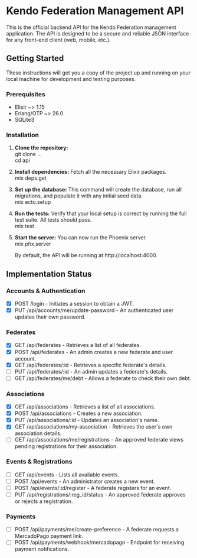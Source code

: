 # **Kendo Federation Management API**

This is the official backend API for the Kendo Federation management application.
The API is designed to be a secure and reliable JSON interface for any front-end client (web, mobile, etc.).

## **Getting Started**

These instructions will get you a copy of the project up and running on your local machine for development and testing purposes.

### **Prerequisites**

* Elixir \~\> 1.15  
* Erlang/OTP \~\> 26.0  
* SQLite3

### **Installation**

1. **Clone the repository:**  
   git clone ...  
   cd api

2. **Install dependencies:**
   Fetch all the necessary Elixir packages.  
   mix deps.get

3. **Set up the database:**
   This command will create the database, run all migrations, and populate it with any initial seed data.  
   mix ecto.setup

4. **Run the tests:**
   Verify that your local setup is correct by running the full test suite. All tests should pass.  
   mix test

5. **Start the server:**
   You can now run the Phoenix server.  
   mix phx.server

   By default, the API will be running at http://localhost:4000.

## Implementation Status

### Accounts & Authentication

* [x] POST /login - Initiates a session to obtain a JWT.
* [x] PUT /api/accounts/me/update-password - An authenticated user updates their own password.

### Federates

* [x] GET /api/federates - Retrieves a list of all federates.
* [x] POST /api/federates - An admin creates a new federate and user account.
* [x] GET /api/federates/:id - Retrieves a specific federate's details.
* [ ] PUT /api/federates/:id - An admin updates a federate's details.
* [ ] GET /api/federates/me/debt - Allows a federate to check their own debt.

### Associations

* [x] GET /api/associations - Retrieves a list of all associations.
* [x] POST /api/associations - Creates a new association.
* [x] PUT /api/associations/:id - Updates an association's name.
* [x] GET /api/associations/my-association - Retrieves the user's own association details.
* [ ] GET /api/associations/me/registrations - An approved federate views pending registrations for their association.

### Events & Registrations

* [ ] GET /api/events - Lists all available events.
* [ ] POST /api/events - An administrator creates a new event.
* [ ] POST /api/events/:id/register - A federate registers for an event.
* [ ] PUT /api/registrations/:reg_id/status - An approved federate approves or rejects a registration.

### Payments

* [ ] POST /api/payments/me/create-preference - A federate requests a MercadoPago payment link.
* [ ] POST /api/payments/webhook/mercadopago - Endpoint for receiving payment notifications.
